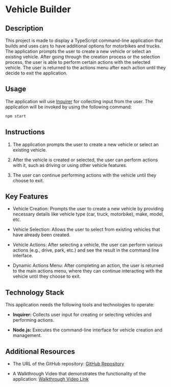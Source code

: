 # Vehicle Builder

## Description

This project is made to display a TypeScript command-line application that builds and uses cars to have additional options for motorbikes and trucks. The application prompts the user to create a new vehicle or select an existing vehicle. After going through the creation process or the selection process, the user is able to perform certain actions with the selected vehicle. The user is returned to the actions menu after each action until they decide to exit the application.

## Usage

The application will use [Inquirer](https://www.npmjs.com/package/inquirer) for collecting input from the user. The application will be invoked by using the following command:

```bash
npm start
```

## Instructions

1. The application prompts the user to create a new vehicle or select an existing vehicle.

2. After the vehicle is created or selected, the user can perform actions with it, such as driving or using other vehicle features.

3. The user can continue performing actions with the vehicle until they choose to exit.

## Key Features

* Vehicle Creation: Prompts the user to create a new vehicle by providing necessary details like vehicle type (car, truck, motorbike), make, model, etc.

* Vehicle Selection: Allows the user to select from existing vehicles that have already been created.

* Vehicle Actions: After selecting a vehicle, the user can perform various actions (e.g., drive, park, etc.) and see the result in the command line interface.

* Dynamic Actions Menu: After completing an action, the user is returned to the main actions menu, where they can continue interacting with the vehicle until they choose to exit.

## Technology Stack

This application needs the following tools and technologies to operate:

* **Inquirer:** Collects user input for creating or selecting vehicles and performing actions.

* **Node.js:** Executes the command-line interface for vehicle creation and management.

## Additional Resources

* The URL of the GitHub repository: [GitHub Repository](https://github.com/gilmerperez/vehicle-builder)


* A Walkthrough Video that demonstrates the functionality of the application: [Walkthrough Video Link](https://drive.google.com/file/d/185KflyH4_AtkLzHkCb8is0EHRyVHYyNl/view?usp=sharing)